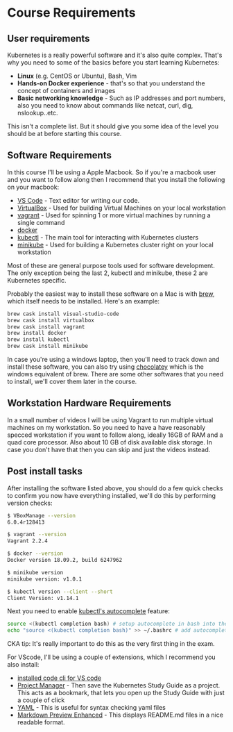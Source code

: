 # Course Requirements

## User requirements

Kubernetes is a really powerful software and it's also quite complex. That's why you need to some of the basics before you start learning Kubernetes:

- **Linux** (e.g. CentOS or Ubuntu), Bash, Vim
- **Hands-on Docker experience** - that's so that you understand the concept of containers and images
- **Basic networking knowledge** -  Such as IP addresses and port numbers, also you need to know about commands like netcat, curl, dig, nslookup..etc.

This isn't a complete list. But it should give you some idea of the level you should be at before starting this course.

## Software Requirements

In this course I'll be using a Apple Macbook. So if you're a macbook user and you want to follow along then I recommend that you install the following on your macbook:

- [VS Code](https://code.visualstudio.com/) - Text editor for writing our code. 
- [VirtualBox](https://www.virtualbox.org/wiki/Downloads) - Used for building Virtual Machines on your local workstation
- [vagrant](https://www.vagrantup.com/downloads.html) - Used for spinning 1 or more virtual machines by running a single command
- [docker](https://www.docker.com/get-started)
- [kubectl](https://kubernetes.io/docs/tasks/tools/install-kubectl/) - The main tool for interacting with Kubernetes clusters
- [minikube](https://kubernetes.io/docs/tasks/tools/install-minikube/) - Used for building a Kubernetes cluster right on your local workstation

Most of these are general purpose tools used for software development. The only exception being the last 2, kubectl and minikube, these 2 are Kubernetes specific.

Probably the easiest way to install these software on a Mac is with [brew](https://brew.sh/), which itself needs to be installed. Here's an example:

```bash
brew cask install visual-studio-code
brew cask install virtualbox
brew cask install vagrant
brew install docker
brew install kubectl
brew cask install minikube
```

In case you're using a windows laptop, then you'll need to track down and install these software, you can also try using [chocolatey](https://chocolatey.org/) which is the windows equivalent of brew. There are some other softwares that you need to install, we'll cover them later in the course.

## Workstation Hardware Requirements

In a small number of videos I will be using Vagrant to run multiple virtual machines on my workstation. So you need to have a have reasonably specced workstation if you want to follow along, ideally 16GB of RAM and a quad core processor. Also about 10 GB of disk available disk storage. In case you don't have that then you can skip and just the videos instead.


## Post install tasks

After installing the software listed above, you should do a few quick checks to confirm you now have everything installed, we'll do this by performing version checks:

```bash
$ VBoxManage --version
6.0.4r128413

$ vagrant --version
Vagrant 2.2.4

$ docker --version
Docker version 18.09.2, build 6247962

$ minikube version
minikube version: v1.0.1

$ kubectl version --client --short
Client Version: v1.14.1
```

Next you need to enable [kubectl's autocomplete](https://kubernetes.io/docs/reference/kubectl/cheatsheet/#kubectl-autocomplete) feature:

```bash
source <(kubectl completion bash) # setup autocomplete in bash into the current shell
echo "source <(kubectl completion bash)" >> ~/.bashrc # add autocomplete permanently to your bash shell.
```

CKA tip: It's really important to do this as the very first thing in the exam. 

For VScode, I'll be using a couple of extensions, which I recommend you also install:
- [installed code cli for VS code](https://code.visualstudio.com/docs/setup/mac)
- [Project Manager](https://marketplace.visualstudio.com/items?itemName=alefragnani.project-manager) - Then save the Kubernetes Study Guide as a project. This acts as a bookmark, that lets you open up the Study Guide with just a couple of click
- [YAML](https://marketplace.visualstudio.com/items?itemName=redhat.vscode-yaml) - This is useful for syntax checking yaml files
- [Markdown Preview Enhanced](https://marketplace.visualstudio.com/items?itemName=shd101wyy.markdown-preview-enhanced) - This displays README.md files in a nice readable format.




